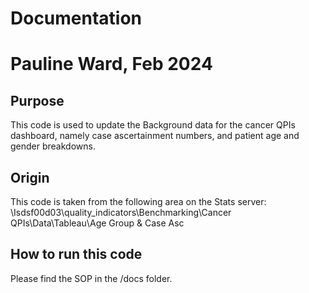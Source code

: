 # Documentation 
# Pauline Ward, Feb 2024 

## Purpose

This code is used to update the Background data for the cancer QPIs dashboard, 
namely case ascertainment numbers, and patient age and gender breakdowns. 

## Origin

This code is taken from the following area on the Stats server: 
\\Isdsf00d03\quality_indicators\Benchmarking\Cancer QPIs\Data\Tableau\Age Group & Case Asc 

## How to run this code
Please find the SOP in the /docs folder. 